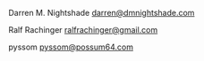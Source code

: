 Darren M. Nightshade <darren@dmnightshade.com>

Ralf Rachinger <ralfrachinger@gmail.com>

pyssom <pyssom@possum64.com>
